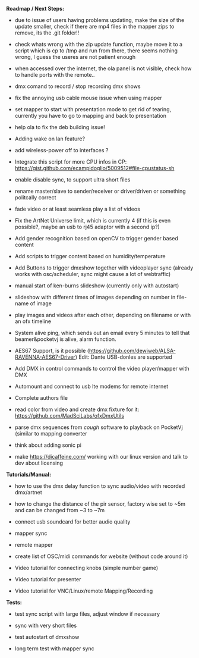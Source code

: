 **Roadmap / Next Steps:** <p/>
- due to issue of users having problems updating, make the size of the update smaller, check if there are mp4 files in the mapper zips to remove, its the .git folder!!<p/>
- check whats wrong with the zip update function, maybe move it to a script which is cp to /tmp and run from there, there seems nothing wrong, I guess the useres are not patient enough <p/>
- when accessed over the internet, the ola panel is not visible, check how to handle ports with the remote..   <p/>
- dmx comand to record / stop recording dmx shows  <p/>
- fix the annoying usb cable mouse issue when using mapper  <p/>
- set mapper to start with presentation mode to get rid of tearing, currently you have to go to mapping and back to presentation  <p/>
- help ola to fix the deb building issue! <p/>

<p/> <p/>

- Adding wake on lan feature? <p/>
- add wireless-power off to interfaces ? <p/>
- Integrate this script for more CPU infos in CP: https://gist.github.com/ecampidoglio/5009512#file-cpustatus-sh <p/>
- enable disable sync, to support ultra short files <p/>
- rename master/slave to sender/receiver or driver/driven or something politcally correct  <p/>
- fade video or at least seamless play a list of videos <p/>
- Fix the ArtNet Universe limit, which is currently 4 (if this is even possible?, maybe an usb to rj45 adaptor with a second ip?) <p/>
- Add gender recognition based on openCV to trigger gender based content <p/>
- Add scripts to trigger content based on humidity/temperature <p/>
- Add Buttons to trigger dmxshow together with videoplayer sync (already works with osc/scheduler, sync might cause a lot of webtraffic) <p/>
- manual start of ken-burns slideshow (currently only with autostart) <p/>
- slideshow with different times of images depending on number in file-name of image  <p/>
- play images and videos after each other, depending on filename or with an ofx timeline  <p/>
- System alive ping, which sends out an email every 5 minutes to tell that beamer&pocketvj is alive, alarm function. <p/>
- AES67 Support, is it possible (https://github.com/dewiweb/ALSA-RAVENNA-AES67-Driver) Edit: Dante USB-donles are supported <p/>
- Add DMX in control commands to control the video player/mapper with DMX <p/>
- Automount and connect to usb lte modems for remote internet<p/>
- Complete authors file <p/>
- read color from video and create dmx fixture for it: https://github.com/MadSciLabs/ofxDmxUtils  <p/>
- parse dmx sequences from *cough* software to playback on PocketVj (similar to mapping converter <p/>
- think about adding sonic pi <p/>
- make https://dicaffeine.com/ working with our linux version and talk to dev about licensing <p/>

<p/>



**Tutorials/Manual:** <p/>

- how to use the dmx delay function to sync audio/video with recorded dmx/artnet <p/>
- how to change the distance of the pir sensor, factory wise set to ~5m and can be changed from ~3 to ~7m<p/>
- connect usb soundcard for better audio quality<p/>
- mapper sync<p/>
- remote mapper<p/>
- create list of OSC/midi commands for website (without code around it)<p/>
- Video tutorial for connecting knobs (simple number game)<p/>
- Video tutorial for presenter<p/>
- Video tutorial for VNC/Linux/remote Mapping/Recording<p/>


**Tests:** <p/>

- test sync script with large files, adjust window if necessary<p/>
- sync with very short files <p/>
- test autostart of dmxshow<p/>
- long term test with mapper sync <p/>
